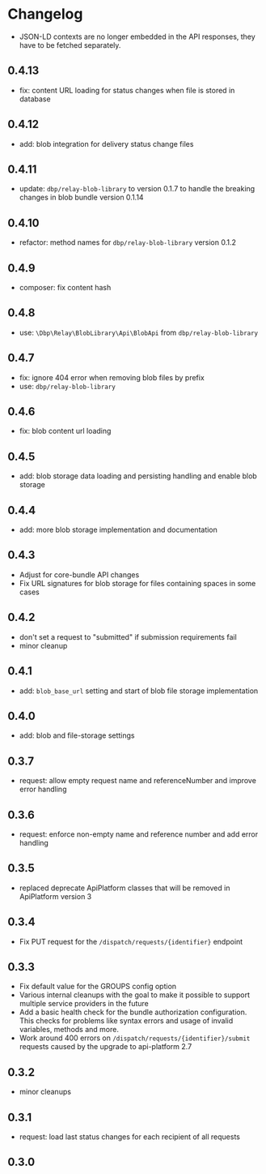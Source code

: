 # Changelog

- JSON-LD contexts are no longer embedded in the API responses, they have to be fetched separately.

## 0.4.13

- fix: content URL loading for status changes when file is stored in database

## 0.4.12

- add: blob integration for delivery status change files

## 0.4.11

- update: `dbp/relay-blob-library` to version 0.1.7 to handle the breaking changes in blob bundle version 0.1.14

## 0.4.10

- refactor: method names for `dbp/relay-blob-library` version 0.1.2

## 0.4.9

- composer: fix content hash

## 0.4.8

- use: `\Dbp\Relay\BlobLibrary\Api\BlobApi` from `dbp/relay-blob-library`

## 0.4.7

- fix: ignore 404 error when removing blob files by prefix
- use: `dbp/relay-blob-library`

## 0.4.6

- fix: blob content url loading

## 0.4.5

- add: blob storage data loading and persisting handling and enable blob storage

## 0.4.4

- add: more blob storage implementation and documentation

## 0.4.3

- Adjust for core-bundle API changes
- Fix URL signatures for blob storage for files containing spaces in some cases

## 0.4.2

- don't set a request to "submitted" if submission requirements fail
- minor cleanup

## 0.4.1

- add: `blob_base_url` setting and start of blob file storage implementation

## 0.4.0

- add: blob and file-storage settings

## 0.3.7

- request: allow empty request name and referenceNumber and improve error handling

## 0.3.6

- request: enforce non-empty name and reference number and add error handling

## 0.3.5

- replaced deprecate ApiPlatform classes that will be removed in ApiPlatform version 3

## 0.3.4

- Fix PUT request for the `/dispatch/requests/{identifier}` endpoint

## 0.3.3

- Fix default value for the GROUPS config option
- Various internal cleanups with the goal to make it possible to support multiple service providers in the future
- Add a basic health check for the bundle authorization configuration. This checks for problems
like syntax errors and usage of invalid variables, methods and more.
- Work around 400 errors on `/dispatch/requests/{identifier}/submit` requests caused by the upgrade to api-platform 2.7

## 0.3.2

- minor cleanups

## 0.3.1

- request: load last status changes for each recipient of all requests

## 0.3.0
